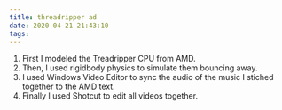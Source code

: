 ```yaml
---
title: threadripper ad
date: 2020-04-21 21:43:10
tags:
---
```

1. First I modeled the Treadripper CPU from AMD.  
2. Then, I used rigidbody physics to simulate them bouncing away.  
3. I used Windows Video Editor to sync the audio of the music I stiched together to the AMD text.  
4. Finally I used Shotcut to edit all videos together.
